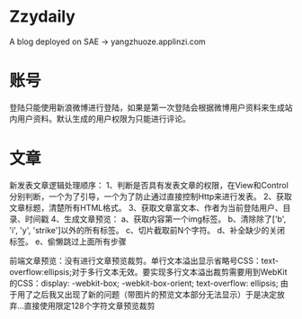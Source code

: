 # Zzydaily
A blog deployed on SAE -> yangzhuoze.applinzi.com

# 账号
登陆只能使用新浪微博进行登陆，如果是第一次登陆会根据微博用户资料来生成站内用户资料。默认生成的用户权限为只能进行评论。

# 文章
新发表文章逻辑处理顺序：
    1、判断是否具有发表文章的权限，在View和Control分别判断，一个为了引导，一个为了防止通过直接控制Http来进行发表。
    2、获取文章标题，清楚所有HTML格式。
    3、获取文章富文本、作者为当前登陆用户、目录、时间戳
    4、生成文章预览：
        a、获取内容第一个img标签。
        b、清除除了['b', 'i', 'y', 'strike']以外的所有标签。
        c、切片截取前N个字符。
        d、补全缺少的关闭标签。
        e、偷懒跳过上面所有步骤

前端文章预览：没有进行文章预览裁剪。单行文本溢出显示省略号CSS：text-overflow:ellipsis;对于多行文本无效。要实现多行文本溢出裁剪需要用到WebKit的CSS：display: -webkit-box; -webkit-box-orient; text-overflow: ellipsis; 由于用了之后我又出现了新的问题（带图片的预览文本部分无法显示）于是决定放弃…直接使用限定128个字符文章预览裁剪